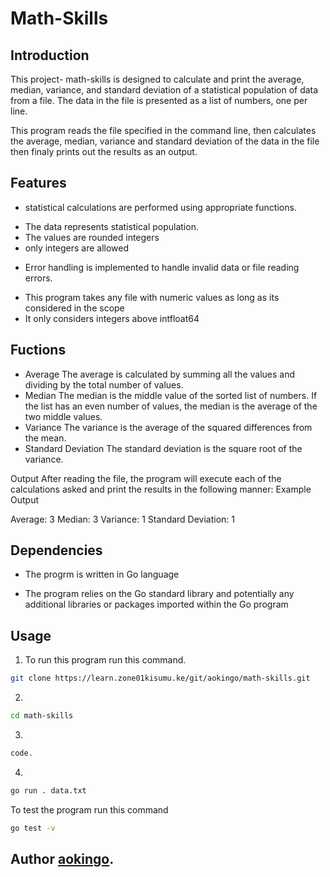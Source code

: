 # Math-Skills
## Introduction

This project- math-skills is designed to calculate and print the average, median, variance, and standard deviation of a statistical population of data from a file. The data in the file is presented as a list of numbers, one per line.

This program reads the file specified in the command line, then calculates the average, median, variance and standard deviation of the data in the file then finaly prints out the results as an output.

## Features
- statistical calculations are performed using appropriate functions. 
* The data represents statistical population.
* The values are rounded integers
* only integers are allowed
- Error handling is implemented to handle invalid data or file reading errors.
* This program takes any file with numeric values as long as its considered in the scope
* It only considers integers above intfloat64

## Fuctions
- Average
The average is calculated by summing all the values and dividing by the total number of values.
- Median
The median is the middle value of the sorted list of numbers. If the list has an even number of values, the median is the average of the two middle values.
- Variance
The variance is the average of the squared differences from the mean.
- Standard Deviation
The standard deviation is the square root of the variance.

Output
After reading the file, the program will execute each of the calculations asked and print the results in the following manner:
Example Output

Average: 3
Median: 3
Variance: 1
Standard Deviation: 1

 ## Dependencies 
 * The progrm is written in Go language
 - The program relies on the Go standard library and potentially any additional libraries or packages imported within the Go program


## Usage

1. To run this program run this command.
```bash
git clone https://learn.zone01kisumu.ke/git/aokingo/math-skills.git
```
2. 
```bash
cd math-skills
```
3. 
```bash
code. 
```
4. 
```bash
go run . data.txt
```

To test the program run this command
```bash
go test -v
``` 
## Author   [aokingo](https://learn.zone01kisumu.ke/git/aokingo).


